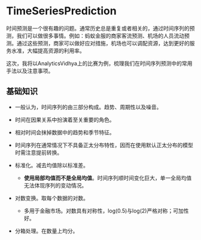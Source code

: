 # TimeSeriesPrediction
时间预测是一个很有趣的问题。通常历史总是重复或者相关的，通过时间序列的预测，我们可以做很多事情。例如：蚂蚁金服的商家客流预测、机场的人员流动预测。通过这些预测，商家可以做好应对措施，机场也可以调配资源，达到更好的服务水准，大幅提高资源的利用率。

这次，我将以AnalyticsVidhya上的比赛为例，梳理我们在时间序列预测中的常用手法以及注意事项。

## 基础知识
- 一般认为，时间序列的由三部分构成。趋势、周期性以及噪音。
- 时间在因果关系中扮演着至关重要的角色。
- 相对时间会抹掉数据中的趋势和季节特征。


- 时间序列在通常情况下不具备正太分布特性，因而在使用默认正太分布的模型时需注意提前转换。
 - 标准化。减去均值除以标准差。
     - **使用局部均值而不是全局均值**。时间序列顺时间变化巨大，单一全局均值无法体现序列的变动情况。
 - 对数变换。取每个数据的对数。
     - 多用于金融市场。对数具有对称性，log(0.5)与log(2)严格对称；可加性好。
 - 分箱处理。在数量上均分。
 
 
